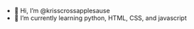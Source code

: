 - 👋 Hi, I’m @krisscrossapplesause
- 🌱 I’m currently learning python, HTML, CSS, and javascript

<!---
krisscrossapplesause/krisscrossapplesause is a ✨ special ✨ repository because its `README.md` (this file) appears on your GitHub profile.
You can click the Preview link to take a look at your changes.
--->

